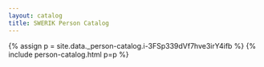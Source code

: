 ```yaml
---
layout: catalog
title: SWERIK Person Catalog
---
```

{% assign p = site.data._person-catalog.i-3FSp339dVf7hve3irY4ifb %}
{% include person-catalog.html p=p %}


